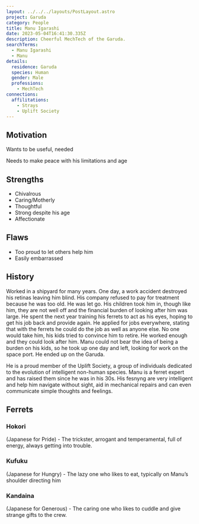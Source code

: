 ```yaml
---
layout: ../../../layouts/PostLayout.astro
project: Garuda
category: People
title: Manu Igarashi
date: 2023-05-04T16:41:30.335Z
description: Cheerful MechTech of the Garuda.
searchTerms:
  - Manu Igarashi
  - Manu
details:
  residence: Garuda
  species: Human
  gender: Male
  professions:
    - MechTech
connections:
  affilitations:
    - Strays
    - Uplift Society
---
```

## Motivation

Wants to be useful, needed

Needs to make peace with his limitations and age

## Strengths

* Chivalrous
* Caring/Motherly
* Thoughtful
* Strong despite his age
* Affectionate

## Flaws

* Too proud to let others help him
* Easily embarrassed

## History

Worked in a shipyard for many years. One day, a work accident destroyed his retinas leaving him blind. His company refused to pay for treatment because he was too old. He was let go. His children took him in, though like him, they are not well off and the financial burden of looking after him was large. He spent the next year training his ferrets to act as his eyes, hoping to get his job back and provide again. He applied for jobs everywhere, stating that with the ferrets he could do the job as well as anyone else. No one would take him, his kids tried to convince him to retire. He worked enough and they could look after him. Manu could not bear the idea of being a burden on his kids, so he took up one day and left, looking for work on the space port. He ended up on the Garuda.

He is a proud member of the Uplift Society, a group of individuals dedicated to the evolution of intelligent non-human species. Manu is a ferret expert and has raised them since he was in his 30s. His fesnyng are very intelligent and help him navigate without sight, aid in mechanical repairs and can even communicate simple thoughts and feelings.

## Ferrets

### Hokori

(Japanese for Pride) - The trickster, arrogant and temperamental, full of energy, always getting into trouble.

### Kufuku

(Japanese for Hungry) - The lazy one who likes to eat, typically on Manu’s shoulder directing him

### Kandaina

(Japanese for Generous) - The caring one who likes to cuddle and give strange gifts to the crew.